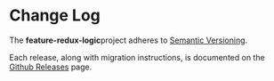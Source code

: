 # Change Log

The **feature-redux-logic**project adheres to [Semantic
Versioning](http://semver.org/).

Each release, along with migration instructions, is documented on the
[Github Releases](https://github.com/KevinAst/feature-redux-logic/releases)
page.
